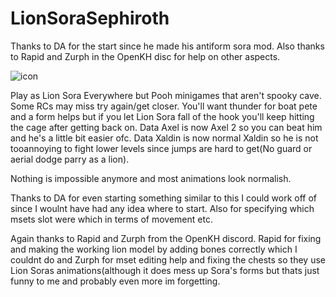 # LionSoraSephiroth

Thanks to DA for the start since he made his antiform sora mod. Also thanks to Rapid and Zurph in the OpenKH disc for help on other aspects.

![icon](https://user-images.githubusercontent.com/47014056/144799143-606a4424-3c18-4bc5-aa2e-4e837467424b.png)

Play as Lion Sora Everywhere but Pooh minigames that aren't spooky cave. Some RCs may miss try again/get closer. 
You'll want thunder for boat pete and a form helps but if you let Lion Sora fall of the hook you'll keep hitting the cage after getting back on.
Data Axel is now Axel 2 so you can beat him and he's a little bit easier ofc.
Data Xaldin is now normal Xaldin so he is not tooannoying to fight lower levels since jumps are hard to get(No guard or aerial dodge parry as a lion).

Nothing is impossible anymore and most animations look normalish.

Thanks to DA for even starting something similar to this I could work off of since I woulnt have had any idea where to start. Also for specifying which msets slot were which in terms of movement etc.

Again thanks to Rapid and Zurph from the OpenKH discord. Rapid for fixing and making the working lion model by adding bones correctly which I couldnt do and Zurph for mset editing help and fixing the chests so they use Lion Soras animations(although it does mess up Sora's forms but thats just funny to me and probably even more im forgetting.
